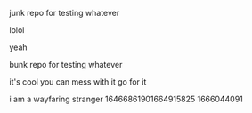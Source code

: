 junk repo for testing whatever

lolol

yeah

bunk repo for testing whatever

it's cool you can mess with it go for it

i am a wayfaring stranger
16466861901664915825
1666044091
